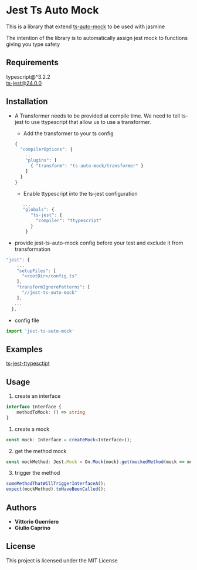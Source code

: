 # Jest Ts Auto Mock

This is a library that extend [ts-auto-mock](https://github.com/uittorio/ts-auto-mock) to be used with jasmine

The intention of the library is to automatically assign jest mock to functions giving you type safety

## Requirements

typescript@^3.2.2<br>
ts-jest@24.0.0

## Installation

- A Transformer needs to be provided at compile time.
We need to tell ts-jest to use ttypescript that allow us to use a transformer.
    - Add the transformer to your ts config 
    ```ts   
    {
      "compilerOptions": {
        ...
        "plugins": [
          { "transform": "ts-auto-mock/transformer" }
        ]
      }
    }
    ```
    
    - Enable ttypescript into the ts-jest configuration
    ```ts              
       ...
       "globals": {
          "ts-jest": {
            "compiler": "ttypescript"
          }
        }
    ```

- provide jest-ts-auto-mock config before your test and exclude it from transformation
```ts
"jest": {
    ...
    "setupFiles": [
      "<rootDir>/config.ts"
    ],
    "transformIgnorePatterns": [
      "//jest-ts-auto-mock"
    ],  
   ...
  },
```

- config file
```ts
import 'jest-ts-auto-mock'

```

## Examples
[ts-jest-ttypesctipt](examples/ts-jest-ttypescript)

## Usage
1) create an interface
```ts
interface Interface {
    methodToMock: () => string
}
```
1) create a mock
```ts
const mock: Interface = createMock<Interface>();
```
2) get the method mock 
```ts
const mockMethod: Jest.Mock = On.Mock(mock).get(mockedMethod(mock => mock.methodToMock));
```
3) trigger the method
```ts
someMethodThatWillTriggerInterfaceA();
expect(mockMethod).toHaveBeenCalled();
```

## Authors

* **Vittorio Guerriero**
* **Giulio Caprino** 

## License

This project is licensed under the MIT License
